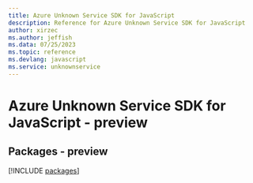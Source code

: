 ```yaml
---
title: Azure Unknown Service SDK for JavaScript
description: Reference for Azure Unknown Service SDK for JavaScript
author: xirzec
ms.author: jeffish
ms.data: 07/25/2023
ms.topic: reference
ms.devlang: javascript
ms.service: unknownservice
---
```

# Azure Unknown Service SDK for JavaScript - preview
## Packages - preview
[!INCLUDE [packages](unknown-service-index.md)]